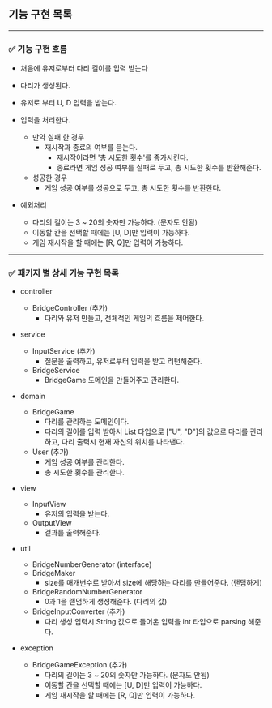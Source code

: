 ## 기능 구현 목록

---

### ✅ 기능 구현 흐름

- 처음에 유저로부터 다리 길이를 입력 받는다
- 다리가 생성된다.
- 유저로 부터 U, D 입력을 받는다.
- 입력을 처리한다.
    - 만약 실패 한 경우
        - 재시작과 종료의 여부를 묻는다.
            - 재시작이라면 '총 시도한 횟수'를 증가시킨다.
            - 종료라면 게임 성공 여부를 실패로 두고, 총 시도한 횟수를 반환해준다.
    - 성공한 경우
        - 게임 성공 여부를 성공으로 두고, 총 시도한 횟수를 반환한다.

- 예외처리
    - 다리의 길이는 3 ~ 20의 숫자만 가능하다. (문자도 안됨)
    - 이동할 칸을 선택할 때에는 [U, D]만 입력이 가능하다.
    - 게임 재시작을 할 때에는 [R, Q]만 입력이 가능하다.

---


### ✅ 패키지 별 상세 기능 구현 목록

- controller
    - BridgeController (추가)
        - 다리와 유저 만들고, 전체적인 게임의 흐름을 제어한다.

- service
    - InputService (추가)
        - 질문을 출력하고, 유저로부터 입력을 받고 리턴해준다.
    - BridgeService
        - BridgeGame 도메인을 만들어주고 관리한다.

- domain
    - BridgeGame
        - 다리를 관리하는 도메인이다.
        - 다리의 길이를 입력 받아서 List<String> 타입으로 ["U", "D"]의 값으로 다리를 관리하고, 다리 출력시 현재 자신의 위치를 나타낸다.
    - User (추가)
        - 게임 성공 여부를 관리한다.
        - 총 시도한 횟수를 관리한다.

- view
    - InputView
        - 유저의 입력을 받는다.
    - OutputView
        - 결과를 출력해준다.

- util
    - BridgeNumberGenerator (interface)
    - BridgeMaker
        - size를 매개변수로 받아서 size에 해당하는 다리를 만들어준다. (랜덤하게)
    - BridgeRandomNumberGenerator
        - 0과 1을 랜덤하게 생성해준다. (다리의 값)
    - BridgeInputConverter (추가)
        - 다리 생성 입력시 String 값으로 들어온 입력을 int 타입으로 parsing 해준다.

- exception
    - BridgeGameException (추가)
        - 다리의 길이는 3 ~ 20의 숫자만 가능하다. (문자도 안됨)
        - 이동할 칸을 선택할 때에는 [U, D]만 입력이 가능하다.
        - 게임 재시작을 할 때에는 [R, Q]만 입력이 가능하다.